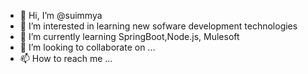 - 👋 Hi, I’m @suimmya
- 👀 I’m interested in learning new sofware development technologies
- 🌱 I’m currently learning SpringBoot,Node.js, Mulesoft
- 💞️ I’m looking to collaborate on ...
- 📫 How to reach me ...

<!---
suimmya/suimmya is a ✨ special ✨ repository because its `README.md` (this file) appears on your GitHub profile.
You can click the Preview link to take a look at your changes.
--->
